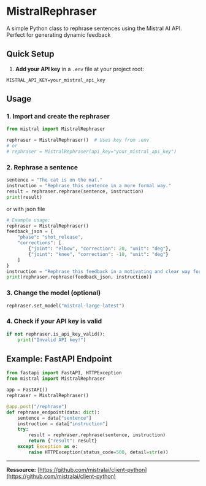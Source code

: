 # MistralRephraser

A simple Python class to rephrase sentences using the Mistral AI API. Perfect for generating dynamic feedback

## Quick Setup

1. **Add your API key** in a `.env` file at your project root:

```
MISTRAL_API_KEY=your_mistral_api_key
```

## Usage

### 1. Import and create the rephraser

```python
from mistral import MistralRephraser

rephraser = MistralRephraser()  # Uses key from .env
# or
# rephraser = MistralRephraser(api_key="your_mistral_api_key")
```

### 2. Rephrase a sentence

```python
sentence = "The cat is on the mat."
instruction = "Rephrase this sentence in a more formal way."
result = rephraser.rephrase(sentence, instruction)
print(result)
```
or with json file

```python
# Example usage:
rephraser = MistralRephraser()
feedback_json = {
    "phase": "shot_release",
    "corrections": [
        {"joint": "elbow", "correction": 20, "unit": "deg"},
        {"joint": "knee", "correction": -10, "unit": "deg"}
    ]
}
instruction = "Rephrase this feedback in a motivating and clear way for the user."
print(rephraser.rephrase(feedback_json, instruction))
```

### 3. Change the model (optional)

```python
rephraser.set_model("mistral-large-latest")
```

### 4. Check if your API key is valid

```python
if not rephraser.is_api_key_valid():
    print("Invalid API key!")
```

## Example: FastAPI Endpoint

```python
from fastapi import FastAPI, HTTPException
from mistral import MistralRephraser

app = FastAPI()
rephraser = MistralRephraser()

@app.post("/rephrase")
def rephrase_endpoint(data: dict):
    sentence = data["sentence"]
    instruction = data["instruction"]
    try:
        result = rephraser.rephrase(sentence, instruction)
        return {"result": result}
    except Exception as e:
        raise HTTPException(status_code=500, detail=str(e))
```

---

**Ressource:** [https://github.com/mistralai/client-python](https://github.com/mistralai/client-python)
